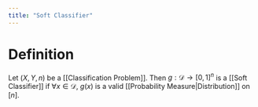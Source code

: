 ```yaml
---
title: "Soft Classifier"
---
```


# Definition
Let $(X, Y, n)$ be a [[Classification Problem]]. Then $g: \mathcal{D} \to [0,1]^{n}$ is a [[Soft Classifier]] if $\forall x \in \mathcal{D}$, $g(x)$ is a valid [[Probability Measure|Distribution]] on $[n]$.